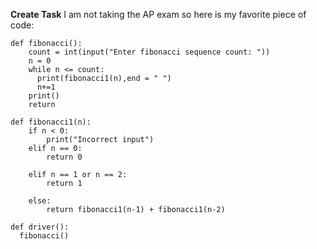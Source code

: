 **Create Task**
I am not taking the AP exam so here is my favorite piece of code:

```
def fibonacci():
    count = int(input("Enter fibonacci sequence count: "))
    n = 0
    while n <= count:
      print(fibonacci1(n),end = " ")
      n+=1
    print()
    return 
  
def fibonacci1(n):
    if n < 0:
        print("Incorrect input")
    elif n == 0:
        return 0
 
    elif n == 1 or n == 2:
        return 1
 
    else:
        return fibonacci1(n-1) + fibonacci1(n-2)

def driver():
  fibonacci()
```
